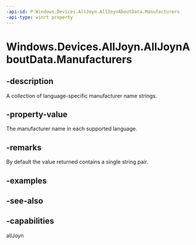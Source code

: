 ----api-id: P:Windows.Devices.AllJoyn.AllJoynAboutData.Manufacturers
-api-type: winrt property
---<!-- Property syntaxpublic Windows.Foundation.Collections.IMap<string, string> Manufacturers { get; }--># Windows.Devices.AllJoyn.AllJoynAboutData.Manufacturers## -descriptionA collection of language-specific manufacturer name strings.## -property-valueThe manufacturer name in each supported language.## -remarksBy default the value returned contains a single string pair.## -examples## -see-also## -capabilitiesallJoyn
